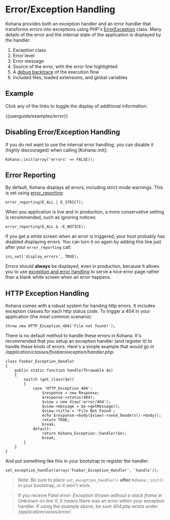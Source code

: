 # Error/Exception Handling

Kohana provides both an exception handler and an error handler that transforms errors into exceptions using PHP's [ErrorException](http://php.net/errorexception) class. Many details of the error and the internal state of the application is displayed by the handler:

1. Exception class
2. Error level
3. Error message
4. Source of the error, with the error line highlighted
5. A [debug backtrace](http://php.net/debug_backtrace) of the execution flow
6. Included files, loaded extensions, and global variables

## Example

Click any of the links to toggle the display of additional information:

<div>{{userguide/examples/error}}</div>

## Disabling Error/Exception Handling

If you do not want to use the internal error handling, you can disable it (highly discouraged) when calling [Kohana::init]:

    Kohana::init(array('errors' => FALSE));

## Error Reporting

By default, Kohana displays all errors, including strict mode warnings. This is set using [error_reporting](http://php.net/error_reporting):

    error_reporting(E_ALL | E_STRICT);

When you application is live and in production, a more conservative setting is recommended, such as ignoring notices:

    error_reporting(E_ALL & ~E_NOTICE);

If you get a white screen when an error is triggered, your host probably has disabled displaying errors. You can turn it on again by adding this line just after your `error_reporting` call:

    ini_set('display_errors', TRUE);

Errors should **always** be displayed, even in production, because it allows you to use [exception and error handling](debugging.errors) to serve a nice error page rather than a blank white screen when an error happens.

## HTTP Exception Handling

Kohana comes with a robust system for handing http errors. It includes exception classes for each http status code. To trigger a 404 in your application (the most common scenario):

	throw new HTTP_Exception_404('File not found!');

There is no default method to handle these errors in Kohana. It's recommended that you setup an exception handler (and register it) to handle these kinds of errors. Here's a simple example that would go in */application/classes/foobar/exception/handler.php*:

	class Foobar_Exception_Handler
	{
		public static function handle(Throwable $e)
		{
			switch (get_class($e))
			{
				case 'HTTP_Exception_404':
					$response = new Response;
					$response->status(404);
					$view = new View('error/404');
					$view->message = $e->getMessage();
					$view->title = 'File Not Found';
					echo $response->body($view)->send_headers()->body();
					return TRUE;
					break;
				default:
					return Kohana_Exception::handler($e);
					break;
			}
		}
	}

And put something like this in your bootstrap to register the handler.

	set_exception_handler(array('Foobar_Exception_Handler', 'handle'));

 > *Note:* Be sure to place `set_exception_handler()` **after** `Kohana::init()` in your bootstrap, or it won't work.

 > If you receive *Fatal error: Exception thrown without a stack frame in Unknown on line 0*, it means there was an error within your exception handler. If using the example above, be sure *404.php* exists under */application/views/error/*.

